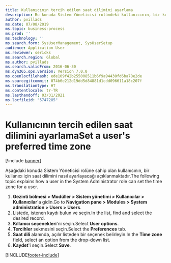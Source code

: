 ```yaml
---
title: Kullanıcının tercih edilen saat dilimini ayarlama
description: Bu konuda Sistem Yöneticisi rolündeki kullanıcının, bir kullanıcı için saat dilimini nasıl ayarlayacağı açıklanmaktadır.
author: pvillads
ms.date: 07/08/2019
ms.topic: business-process
ms.prod: ''
ms.technology: ''
ms.search.form: SysUserManagement, SysUserSetup
audience: Application User
ms.reviewer: sericks
ms.search.region: Global
ms.author: pvillads
ms.search.validFrom: 2016-06-30
ms.dyn365.ops.version: Version 7.0.0
ms.openlocfilehash: ede109f42b255008511b6f9a94430fd6ba78e2de
ms.sourcegitcommit: 074b6e212d19dd5d84881d1cdd096611a18c207f
ms.translationtype: HT
ms.contentlocale: tr-TR
ms.lasthandoff: 03/31/2021
ms.locfileid: "5747285"
---
```

# <a name="set-a-users-preferred-time-zone"></a><span data-ttu-id="d0cc1-103">Kullanıcının tercih edilen saat dilimini ayarlama</span><span class="sxs-lookup"><span data-stu-id="d0cc1-103">Set a user's preferred time zone</span></span>

[!include [banner](../../includes/banner.md)]

<span data-ttu-id="d0cc1-104">Aşağıdaki konuda Sistem Yöneticisi rolüne sahip olan kullanıcının, bir kullanıcı için saat dilimini nasıl ayarlayacağı açıklanmaktadır.</span><span class="sxs-lookup"><span data-stu-id="d0cc1-104">The following topic explains how a user in the System Administrator role can set the time zone for a user.</span></span>

1. <span data-ttu-id="d0cc1-105">**Gezinti bölmesi > Modüller > Sistem yönetimi > Kullanıcılar > Kullanıcılar**'a gidin.</span><span class="sxs-lookup"><span data-stu-id="d0cc1-105">Go to **Navigation pane > Modules > System administration > Users > Users**.</span></span>
2. <span data-ttu-id="d0cc1-106">Listede, istenen kaydı bulun ve seçin.</span><span class="sxs-lookup"><span data-stu-id="d0cc1-106">In the list, find and select the desired record.</span></span>
3. <span data-ttu-id="d0cc1-107">**Kıllanıcı seçenekleri**'ni seçin.</span><span class="sxs-lookup"><span data-stu-id="d0cc1-107">Select **User options**.</span></span>
4. <span data-ttu-id="d0cc1-108">**Tercihler** sekmesini seçin.</span><span class="sxs-lookup"><span data-stu-id="d0cc1-108">Select the **Preferences** tab.</span></span>
5. <span data-ttu-id="d0cc1-109">**Saat dili** alanında, açılır listeden bir seçenek belirleyin.</span><span class="sxs-lookup"><span data-stu-id="d0cc1-109">In the **Time zone** field, select an option from the drop-down list.</span></span>
6. <span data-ttu-id="d0cc1-110">**Kaydet**'i seçin.</span><span class="sxs-lookup"><span data-stu-id="d0cc1-110">Select **Save**.</span></span>



[!INCLUDE[footer-include](../../../../includes/footer-banner.md)]